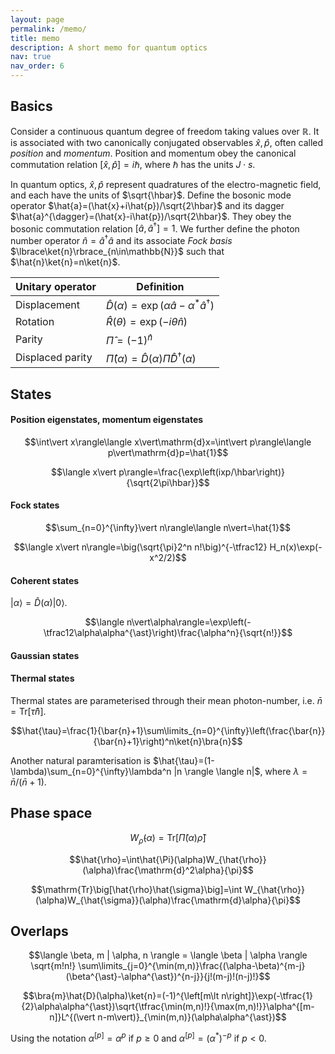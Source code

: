 ```yaml
---
layout: page
permalink: /memo/
title: memo
description: A short memo for quantum optics
nav: true
nav_order: 6
---
```


## Basics

Consider a continuous quantum degree of freedom taking values over $\mathbb{R}$.
It is associated with two canonically conjugated observables $\hat{x},\hat{p}$, often called _position_ and _momentum_. Position and momentum obey the canonical commutation relation $[\hat{x},\hat{p}]=i\hbar$, where $\hbar$ has the units $J\cdot s$.

In quantum optics, $\hat{x},\hat{p}$ represent quadratures of the electro-magnetic field, and each have the units of $\sqrt{\hbar}$. Define the bosonic mode operator $\hat{a}=(\hat{x}+i\hat{p})/\sqrt{2\hbar}$ and its dagger $\hat{a}^{\dagger}=(\hat{x}-i\hat{p})/\sqrt{2\hbar}$. They obey the bosonic commutation relation $\big[\hat{a},\hat{a}^{\dagger}\big]=1$. We further define the photon number operator $\hat{n}=\hat{a}^{\dagger}\hat{a}$ and its associate _Fock basis_ $\lbrace\ket{n}\rbrace_{n\in\mathbb{N}}$ such that $\hat{n}\ket{n}=n\ket{n}$.

| Unitary operator | Definition                                                                      |
| ---------------- | ------------------------------------------------------------------------------- |
| Displacement     | $\hat{D}(\alpha)=\exp\left(\alpha\hat{a}-\alpha^{\ast}\hat{a}^{\dagger}\right)$ |
| Rotation         | $\hat{R}(\theta)=\exp(-i\theta\hat{n})$                                         |
| Parity           | $\hat{\Pi}=(-1)^{\hat{n}}$                                                      |
| Displaced parity | $\hat{\Pi}(\alpha)=\hat{D}(\alpha)\hat{\Pi}\hat{D}^{\dagger}(\alpha)$           |

## States

#### Position eigenstates, momentum eigenstates

$$\int\vert x\rangle\langle x\vert\mathrm{d}x=\int\vert p\rangle\langle p\vert\mathrm{d}p=\hat{1}$$

$$\langle x\vert p\rangle=\frac{\exp\left(ixp/\hbar\right)}{\sqrt{2\pi\hbar}}$$

#### Fock states

$$\sum_{n=0}^{\infty}\vert n\rangle\langle n\vert=\hat{1}$$

$$\langle x\vert n\rangle=\big(\sqrt{\pi}2^n n!\big)^{-\tfrac12} H_n(x)\exp(-x^2/2)$$

#### Coherent states

$\vert\alpha\rangle=\hat{D}(\alpha)\vert 0\rangle$.

$$\langle n\vert\alpha\rangle=\exp\left(-\tfrac12\alpha\alpha^{\ast}\right)\frac{\alpha^n}{\sqrt{n!}}$$

#### Gaussian states

#### Thermal states

Thermal states are parameterised through their mean photon-number, i.e. $\bar{n}=\mathrm{Tr}[\hat{\tau}\hat{n}]$.

$$\hat{\tau}=\frac{1}{\bar{n}+1}\sum\limits_{n=0}^{\infty}\left(\frac{\bar{n}}{\bar{n}+1}\right)^n\ket{n}\bra{n}$$

Another natural paramterisation is $\hat{\tau}=(1-\lambda)\sum_{n=0}^{\infty}\lambda^n |n \rangle \langle n|$, where $\lambda=\bar{n}/(\bar{n}+1)$.

## Phase space

$$W_{\hat{\rho}}(\alpha)=\mathrm{Tr}\big[\hat{\Pi}(\alpha)\hat{\rho}\big]$$

$$\hat{\rho}=\int\hat{\Pi}(\alpha)W_{\hat{\rho}}(\alpha)\frac{\mathrm{d}^2\alpha}{\pi}$$

$$\mathrm{Tr}\big[\hat{\rho}\hat{\sigma}\big]=\int W_{\hat{\rho}}(\alpha)W_{\hat{\sigma}}(\alpha)\frac{\mathrm{d}\alpha}{\pi}$$

## Overlaps

$$\langle \beta, m | \alpha, n \rangle = \langle \beta | \alpha \rangle \sqrt{m!n!} \sum\limits_{j=0}^{\min(m,n)}\frac{(\alpha-\beta)^{m-j}(\beta^{\ast}-\alpha^{\ast})^{n-j}}{j!(m-j)!(n-j)!}$$

$$\bra{m}\hat{D}(\alpha)\ket{n}=(-1)^{\left[m\lt n\right]}\exp(-\tfrac{1}{2}\alpha\alpha^{\ast})\sqrt{\tfrac{\min(m,n)!}{\max(m,n)!}}\alpha^{[m-n]}L^{(\vert n-m\vert)}_{\min(m,n)}(\alpha\alpha^{\ast})$$

Using the notation $\alpha^{[p]}=\alpha^{p}$ if $p\geq 0$ and $\alpha^{[p]}=(\alpha^{\ast})^{-p}$ if $p<0$.
